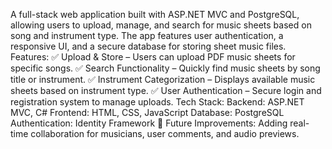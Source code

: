 A full-stack web application built with ASP.NET MVC and PostgreSQL, allowing users to upload, manage, and search for music sheets based on song and instrument type. The app features user authentication, a responsive UI, and a secure database for storing sheet music files.
Features:
✅ Upload & Store – Users can upload PDF music sheets for specific songs.
✅ Search Functionality – Quickly find music sheets by song title or instrument.
✅ Instrument Categorization – Displays available music sheets based on instrument type.
✅ User Authentication – Secure login and registration system to manage uploads.
Tech Stack:
Backend: ASP.NET MVC, C#
Frontend: HTML, CSS, JavaScript
Database: PostgreSQL
Authentication: Identity Framework
🔗 Future Improvements: Adding real-time collaboration for musicians, user comments, and audio previews.
